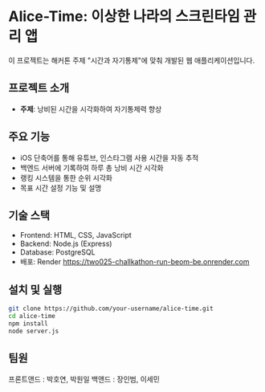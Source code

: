 # Alice-Time: 이상한 나라의 스크린타임 관리 앱 

이 프로젝트는 해커톤 주제 "시간과 자기통제"에 맞춰 개발된 웹 애플리케이션입니다.

##  프로젝트 소개

- **주제**: 낭비된 시간을 시각화하여 자기통제력 향상

##  주요 기능
- iOS 단축어를 통해 유튜브, 인스타그램 사용 시간을 자동 추적
- 백엔드 서버에 기록하여 하루 총 낭비 시간 시각화
- 랭킹 시스템을 통한 순위 시각화
- 목표 시간 설정 기능 및 설명 

##  기술 스택
- Frontend: HTML, CSS, JavaScript
- Backend: Node.js (Express)
- Database: PostgreSQL
- 배포: Render https://two025-challkathon-run-beom-be.onrender.com

##  설치 및 실행
```bash
git clone https://github.com/your-username/alice-time.git
cd alice-time
npm install
node server.js
```

##  팀원

프론트앤드 : 박호연, 박원일
백앤드 : 장인범, 이세민

